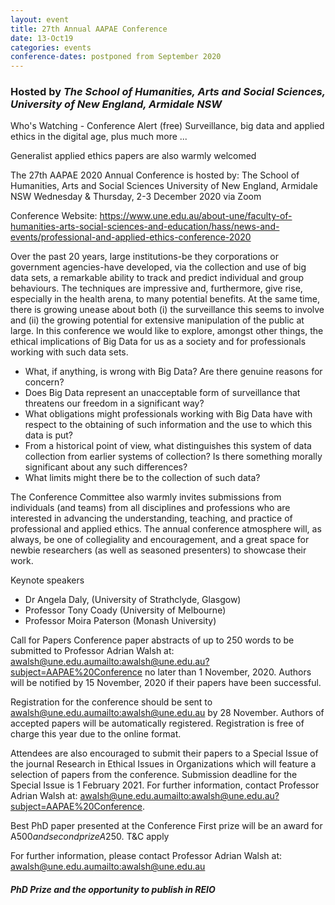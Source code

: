```yaml
---
layout: event
title: 27th Annual AAPAE Conference
date: 13-Oct19
categories: events
conference-dates: postponed from September 2020
---
```


### Hosted by **_The School of Humanities, Arts and Social Sciences, University of New England, Armidale NSW_**
 
Who's Watching - Conference Alert (free)
Surveillance, big data and applied ethics in the digital age, plus much more ...

Generalist applied ethics papers are also warmly welcomed

The  27th AAPAE 2020 Annual Conference is hosted by:
The School of Humanities, Arts and Social Sciences
University of New England, Armidale NSW
Wednesday & Thursday, 2-3 December 2020 via Zoom

Conference Website: https://www.une.edu.au/about-une/faculty-of-humanities-arts-social-sciences-and-education/hass/news-and-events/professional-and-applied-ethics-conference-2020

Over the past 20 years, large institutions-be they corporations or government agencies-have developed, via the collection and use of big data sets, a remarkable ability to track and predict individual and group behaviours. The techniques are impressive and, furthermore, give rise, especially in the health arena, to many potential benefits. At the same time, there is growing unease about both (i) the surveillance this seems to involve and (ii) the growing potential for extensive manipulation of the public at large. In this conference we would like to explore, amongst other things, the ethical implications of Big Data for us as a society and for professionals working with such data sets.

  *   What, if anything, is wrong with Big Data?  Are there genuine reasons for concern?
  *   Does Big Data represent an unacceptable form of surveillance that threatens our freedom in a significant way?
  *   What obligations might professionals working with Big Data have with respect to the obtaining of such information and the use to which this data is put?
  *   From a historical point of view, what distinguishes this system of data collection from earlier systems of collection? Is there something morally significant about any such differences?
  *   What limits might there be to the collection of such data?

The Conference Committee also warmly invites submissions from individuals (and teams) from all disciplines and professions who are interested in advancing the understanding, teaching, and practice of professional and applied ethics. The annual conference atmosphere will, as always, be one of collegiality and encouragement, and a great space for newbie researchers (as well as seasoned presenters) to showcase their work.

Keynote speakers

 *   Dr Angela Daly, (University of Strathclyde, Glasgow)
 *   Professor Tony Coady (University of Melbourne)
 *   Professor Moira Paterson (Monash University)

Call for Papers
Conference paper abstracts of up to 250 words to be submitted to Professor Adrian Walsh at: awalsh@une.edu.au<mailto:awalsh@une.edu.au?subject=AAPAE%20Conference> no later than 1 November, 2020. Authors will be notified by 15 November, 2020 if their papers have been successful.

Registration for the conference should be sent to awalsh@une.edu.au<mailto:awalsh@une.edu.au> by 28 November. Authors of accepted papers will be automatically registered. Registration is free of charge this year due to the online format.

Attendees are also encouraged to submit their papers to a Special Issue of the journal Research in Ethical Issues in Organizations which will feature a selection of papers from the conference. Submission deadline for the Special Issue is 1 February 2021. For further information, contact Professor Adrian Walsh at: awalsh@une.edu.au<mailto:awalsh@une.edu.au?subject=AAPAE%20Conference>.

Best PhD paper presented at the Conference
First prize will be an award for A$500 and second prize A$250.
T&C apply

For further information, please contact
Professor Adrian Walsh at: awalsh@une.edu.au<mailto:awalsh@une.edu.au>

#### **_PhD Prize and the opportunity to publish in REIO_**
